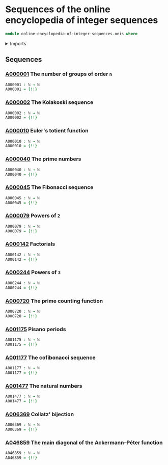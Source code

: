 # Sequences of the online encyclopedia of integer sequences

```agda
module online-encyclopedia-of-integer-sequences.oeis where
```

<details><summary>Imports</summary>

```agda
open import elementary-number-theory.ackermann-function
open import elementary-number-theory.cofibonacci
open import elementary-number-theory.collatz-bijection
open import elementary-number-theory.eulers-totient-function
open import elementary-number-theory.exponentiation-natural-numbers
open import elementary-number-theory.factorials
open import elementary-number-theory.fibonacci-sequence
open import elementary-number-theory.infinitude-of-primes
open import elementary-number-theory.kolakoski-sequence
open import elementary-number-theory.natural-numbers
open import elementary-number-theory.pisano-periods

open import finite-group-theory.finite-groups

open import foundation.function-types
```

</details>

## Sequences

### [A000001](https://oeis.org/A000001) The number of groups of order `n`

```agda
A000001 : ℕ → ℕ
A000001 = {!!}
```

### [A000002](https://oeis.org/A000002) The Kolakoski sequence

```agda
A000002 : ℕ → ℕ
A000002 = {!!}
```

### [A000010](https://oeis.org/A000010) Euler's totient function

```agda
A000010 : ℕ → ℕ
A000010 = {!!}
```

### [A000040](https://oeis.org/A000040) The prime numbers

```agda
A000040 : ℕ → ℕ
A000040 = {!!}
```

### [A000045](https://oeis.org/A000045) The Fibonacci sequence

```agda
A000045 : ℕ → ℕ
A000045 = {!!}
```

### [A000079](https://oeis.org/A000079) Powers of `2`

```agda
A000079 : ℕ → ℕ
A000079 = {!!}
```

### [A000142](https://oeis.org/A000142) Factorials

```agda
A000142 : ℕ → ℕ
A000142 = {!!}
```

### [A000244](https://oeis.org/A000244) Powers of `3`

```agda
A000244 : ℕ → ℕ
A000244 = {!!}
```

### [A000720](https://oeis.org/A000720) The prime counting function

```agda
A000720 : ℕ → ℕ
A000720 = {!!}
```

### [A001175](https://oeis.org/A001175) Pisano periods

```agda
A001175 : ℕ → ℕ
A001175 = {!!}
```

### [A001177](https://oeis.org/A001177) The cofibonacci sequence

```agda
A001177 : ℕ → ℕ
A001177 = {!!}
```

### [A001477](https://oeis.org/A001477) The natural numbers

```agda
A001477 : ℕ → ℕ
A001477 = {!!}
```

### [A006369](https://oeis.org/A006369) Collatz' bijection

```agda
A006369 : ℕ → ℕ
A006369 = {!!}
```

### [A046859](https://oeis.org/A046859) The main diagonal of the Ackermann–Péter function

```agda
A046859 : ℕ → ℕ
A046859 = {!!}
```
